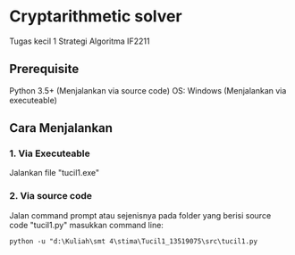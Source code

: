 # Cryptarithmetic solver
Tugas kecil 1 Strategi Algoritma IF2211

## Prerequisite
Python 3.5+ (Menjalankan via source code)
OS: Windows (Menjalankan via executeable)

## Cara Menjalankan
### 1. Via Executeable
Jalankan file "tucil1.exe"

### 2. Via source code
Jalan command prompt atau sejenisnya pada folder yang berisi source code "tucil1.py"
masukkan command line:

`python -u "d:\Kuliah\smt 4\stima\Tucil1_13519075\src\tucil1.py`

